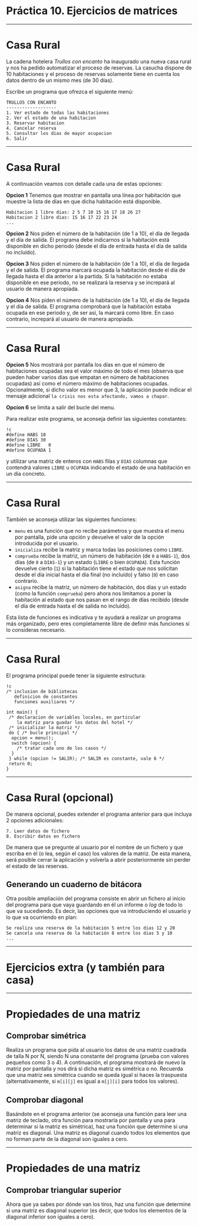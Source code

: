 
# Práctica 10. Ejercicios de matrices

---

# Casa Rural

La cadena hotelera *Trullos con encanto* ha inaugurado una nueva casa rural y nos ha pedido automatizar el proceso de reservas. La casucha dispone de 10 habitaciones y el proceso de reservas solamente tiene en cuenta  los datos dentro de un mismo mes (de 30 días).

Escribe un programa que ofrezca el siguiente menú:

	TRULLOS CON ENCANTO
	-------------------
	1. Ver estado de todas las habitaciones
	2. Ver el estado de una habitacion
	3. Reservar habitacion
	4. Cancelar reserva
	5. Consultar los dias de mayor ocupacion
	6. Salir

---

# Casa Rural

A continuación veamos con detalle cada una de estas opciones:

**Opcion 1** Tenemos que mostrar en pantalla una línea por habitación que muestre la lista de días en que dicha habitación está disponible.

    Habitacion 1 libre dias: 2 5 7 10 15 16 17 18 26 27
    Habitacion 2 libre dias: 15 16 17 22 23 24
    ...	

**Opcion 2** Nos piden el número de la habitación (de 1 a 10), el día de llegada y el día de salida. El programa debe indicarnos si la habitación está disponible en dicho periodo (desde el día de entrada hasta el día de salida no incluído).

**Opcion 3** Nos piden el número de la habitación (de 1 a 10), el día de llegada y el de salida. El programa marcará ocupada la habitación desde el día de llegada hasta el día anterior a la partida. Si la habitación no estaba disponible en ese periodo, no se realizará la reserva y se increpará al usuario de manera apropiada.

**Opcion 4** Nos piden el número de la habitación (de 1 a 10), el día de llegada y el día de salida. El programa comprobará que la habitación estaba ocupada en ese periodo y, de ser así, la marcará como libre. En caso contrario, increpará al usuario de manera apropiada.

---

# Casa Rural

**Opcion 5** Nos mostrará por pantalla los días en que el número de habitaciones ocupadas sea el valor máximo de todo el mes (observa que pueden haber varios días que empatan en número de habitaciones ocupadas) así como el número máximo de habitaciones ocupadas. Opcionalmente, si dicho valor es menor que 3, la aplicación puede indicar el mensaje adicional `la crisis nos esta afectando, vamos a chapar`.

**Opcion 6** se limita a salir del bucle del menu.

Para realizar este programa, se aconseja definir las siguientes constantes:

    !c
	#define HABS 10
	#define DIAS 30
    #define LIBRE   0
	#define OCUPADA 1

y utilizar una matriz de enteros con `HABS` filas y `DIAS` columnas que contendrá valores `LIBRE` u `OCUPADA` indicando el estado de una habitación en un día concreto. 

---

# Casa Rural

También se aconseja utilizar las siguientes funciones:

- `menu` es una función que no recibe parámetros y que muestra el menu por pantalla, pide una opción y devuelve el valor de la opción introducida por el usuario.
- `inicializa` recibe la matriz y marca todas las posiciones como `LIBRE`.
- `comprueba` recibe la matriz, un número de habitación (de `0` a `HABS-1`), dos días (de `0` a `DIAS-1`) y un estado (`LIBRE` o bien `OCUPADA`). Esta función devuelve cierto (`1`) si la habitación tiene el estado que nos solicitan desde el día inicial hasta el día final (no incluído) y falso (`0`) en caso contrario.
- `asigna` recibe la matriz, un número de habitación, dos días y un estado (como la función `comprueba`) pero ahora nos limitamos a poner la habitación al estado que nos pasan en el rango de días recibido (desde el día de entrada hasta el de salida no incluído).

Esta lista de funciones es indicativa y te ayudará a realizar un programa más organizado, pero eres completamente libre de definir más funciones si lo consideras necesario.

---

# Casa Rural

El programa principal puede tener la siguiente estructura:

	!c
	/* inclusion de bibliotecas
	   definicion de constantes
	   funciones auxiliares */
	   
	int main() {
	 /* declaracion de variables locales, en particular
	    la matriz para guadar los datos del hotel */
	 /* inicializar la matriz */
	 do { /* bucle principal */
	  opcion = menu();
	  switch (opcion) {
	    /* tratar cada uno de los casos */
	  }
	 } while (opcion != SALIR); /* SALIR es constante, vale 6 */
	 return 0;
	}
	
---

# Casa Rural (opcional)

De manera opcional, puedes extender el programa anterior para que incluya 2 opciones adicionales:

	7. Leer datos de fichero
	8. Escribir datos en fichero

De manera que se pregunte al usuario por el nombre de un fichero y que escriba en él (o lea, según el caso) los valores de la matriz. De esta manera, será posible cerrar la aplicación y volverla a abrir posteriormente sin perder el estado de las reservas.

## Generando un cuaderno de bitácora

Otra posible ampliación del programa consiste en abrir un fichero al inicio del programa para que vaya guardando en él un informe o *log* de todo lo que va sucediendo. Es decir, las opciones que va introduciendo el usuario y lo que va ocurriendo en plan:

    Se realiza una reserva de la habitación 5 entre los dias 12 y 20
	Se cancela una reserva de la habitación 8 entre los dias 5 y 10
	...

---

# Ejercicios extra (y también para casa)

---

# Propiedades de una matriz

## Comprobar simétrica

Realiza un programa que pida al usuario los datos de una matriz cuadrada de talla N por N, siendo N una constante del programa (prueba con valores pequeños como 3 o 4). A continuación, el programa mostrará de nuevo la matriz por pantalla y nos dirá si dicha matriz es simétrica o no. Recuerda que una matriz `m`es simétrica cuando se queda igual si haces la traspuesta (alternativamente, si `m[i][j]` es igual a `m[j][i]` para todos los valores).

## Comprobar diagonal

Basándote en el programa anterior (se aconseja una función para leer una matriz de teclado, otra función para mostrarla por pantalla y una para determinar si la matriz es simétrica), haz una función que determine si una matriz es diagonal. Una matriz es diagonal cuando todos los elementos que no forman parte de la diagonal son iguales a cero.

---

# Propiedades de una matriz

## Comprobar triangular superior

Ahora que ya sabes por dónde van los tiros, haz una función que determine si una matriz es diagonal superior (es decir, que todos los elementos de la diagonal inferior son iguales a cero).



